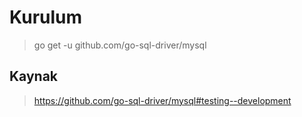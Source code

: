 # Kurulum

> go get -u github.com/go-sql-driver/mysql

## Kaynak

> https://github.com/go-sql-driver/mysql#testing--development
